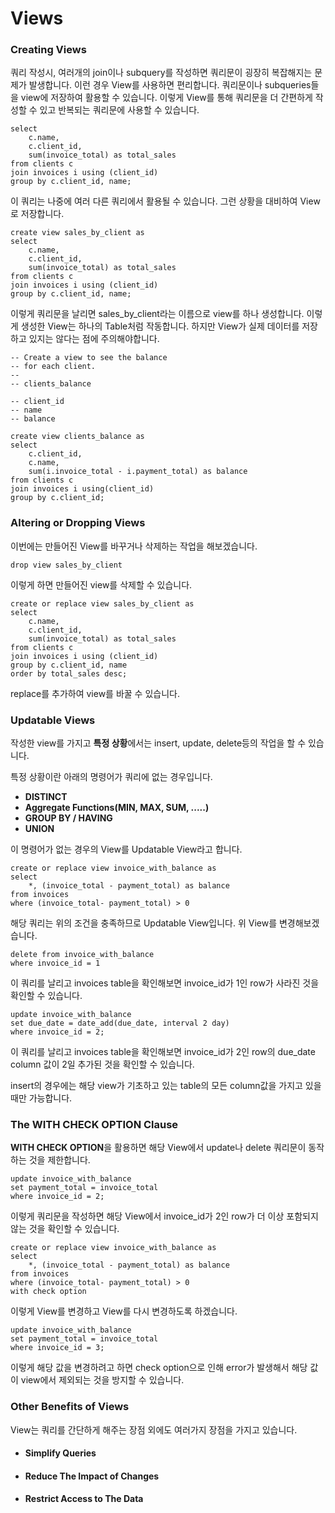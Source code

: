 # Views

### Creating Views

쿼리 작성시, 여러개의 join이나 subquery를 작성하면 쿼리문이 굉장히 복잡해지는 문제가 발생합니다. 이런 경우 View를 사용하면 편리합니다. 쿼리문이나 subqueries들을 view에 저장하여 활용할 수 있습니다. 이렇게 View를 통해 쿼리문을 더 간편하게 작성할 수 있고 반복되는 쿼리문에 사용할 수 있습니다.

```mysql
select
	c.name,
    c.client_id,
    sum(invoice_total) as total_sales
from clients c
join invoices i using (client_id)
group by c.client_id, name;
```

 이 쿼리는 나중에 여러 다른 쿼리에서 활용될 수 있습니다. 그런 상황을 대비하여 View로 저장합니다.

```mysql
create view sales_by_client as
select
	c.name,
    c.client_id,
    sum(invoice_total) as total_sales
from clients c
join invoices i using (client_id)
group by c.client_id, name;
```

이렇게 쿼리문을 날리면 sales_by_client라는 이름으로 view를 하나 생성합니다. 이렇게 생성한 View는 하나의 Table처럼 작동합니다. 하지만 View가 실제 데이터를 저장하고 있지는 않다는 점에 주의해야합니다.

```mysql
-- Create a view to see the balance
-- for each client.
-- 
-- clients_balance

-- client_id
-- name
-- balance

create view clients_balance as
select
	c.client_id,
    c.name,
    sum(i.invoice_total - i.payment_total) as balance
from clients c
join invoices i using(client_id)
group by c.client_id;
```

### Altering or Dropping Views

이번에는 만들어진 View를 바꾸거나 삭제하는 작업을 해보겠습니다.

```mysql
drop view sales_by_client
```

이렇게 하면 만들어진 view를 삭제할 수 있습니다.

```mysql
create or replace view sales_by_client as
select
	c.name,
    c.client_id,
    sum(invoice_total) as total_sales
from clients c
join invoices i using (client_id)
group by c.client_id, name
order by total_sales desc;
```

replace를 추가하여 view를 바꿀 수 있습니다.

### Updatable Views

작성한 view를 가지고 **특정 상황**에서는 insert, update, delete등의 작업을 할 수 있습니다.

특정 상황이란 아래의 명령어가 쿼리에 없는 경우입니다.

- **DISTINCT**
- **Aggregate Functions(MIN, MAX, SUM, .....)**
- **GROUP BY / HAVING**
- **UNION**

이 명령어가 없는 경우의 View를 Updatable View라고 합니다.

```mysql
create or replace view invoice_with_balance as 
select 
	*, (invoice_total - payment_total) as balance
from invoices
where (invoice_total- payment_total) > 0
```

해당 쿼리는 위의 조건을 충족하므로 Updatable View입니다. 위 View를 변경해보겠습니다.

```mysql
delete from invoice_with_balance
where invoice_id = 1
```

이 쿼리를 날리고 invoices table을 확인해보면 invoice_id가 1인 row가 사라진 것을 확인할 수 있습니다. 

```mysql
update invoice_with_balance
set due_date = date_add(due_date, interval 2 day)
where invoice_id = 2;
```

 이 쿼리를 날리고 invoices table을 확인해보면 invoice_id가 2인 row의 due_date column 값이 2일 추가된 것을 확인할 수 있습니다. 

insert의 경우에는 해당 view가 기초하고 있는 table의 모든 column값을 가지고 있을 때만 가능합니다.

### The WITH CHECK OPTION Clause

**WITH CHECK OPTION**을 활용하면 해당 View에서 update나 delete 쿼리문이 동작하는 것을 제한합니다.

```mysql
update invoice_with_balance
set payment_total = invoice_total
where invoice_id = 2;
```

이렇게 쿼리문을 작성하면 해당 View에서 invoice_id가 2인 row가 더 이상 포함되지 않는 것을 확인할 수 있습니다.

```mysql
create or replace view invoice_with_balance as 
select 
	*, (invoice_total - payment_total) as balance
from invoices
where (invoice_total- payment_total) > 0
with check option
```

이렇게 View를 변경하고 View를 다시 변경하도록 하겠습니다.

```mysql
update invoice_with_balance
set payment_total = invoice_total
where invoice_id = 3;
```

이렇게 해당 값을 변경하려고 하면 check option으로 인해 error가 발생해서 해당 값이 view에서 제외되는 것을 방지할 수 있습니다.

### Other Benefits of Views

View는 쿼리를 간단하게 해주는 장점 외에도 여러가지 장점을 가지고 있습니다.

- #### Simplify Queries

- #### Reduce The Impact of Changes

- #### Restrict Access to The Data

